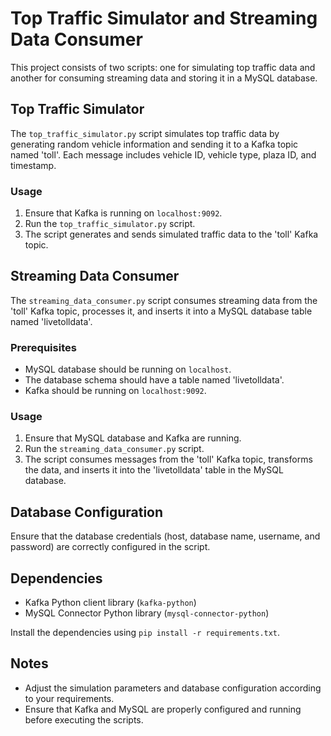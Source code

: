 # Top Traffic Simulator and Streaming Data Consumer

This project consists of two scripts: one for simulating top traffic data and another for consuming streaming data and storing it in a MySQL database.

## Top Traffic Simulator

The `top_traffic_simulator.py` script simulates top traffic data by generating random vehicle information and sending it to a Kafka topic named 'toll'. Each message includes vehicle ID, vehicle type, plaza ID, and timestamp.

### Usage

1. Ensure that Kafka is running on `localhost:9092`.
2. Run the `top_traffic_simulator.py` script.
3. The script generates and sends simulated traffic data to the 'toll' Kafka topic.

## Streaming Data Consumer

The `streaming_data_consumer.py` script consumes streaming data from the 'toll' Kafka topic, processes it, and inserts it into a MySQL database table named 'livetolldata'.

### Prerequisites

- MySQL database should be running on `localhost`.
- The database schema should have a table named 'livetolldata'.
- Kafka should be running on `localhost:9092`.

### Usage

1. Ensure that MySQL database and Kafka are running.
2. Run the `streaming_data_consumer.py` script.
3. The script consumes messages from the 'toll' Kafka topic, transforms the data, and inserts it into the 'livetolldata' table in the MySQL database.

## Database Configuration

Ensure that the database credentials (host, database name, username, and password) are correctly configured in the script.

## Dependencies

- Kafka Python client library (`kafka-python`)
- MySQL Connector Python library (`mysql-connector-python`)

Install the dependencies using `pip install -r requirements.txt`.

## Notes

- Adjust the simulation parameters and database configuration according to your requirements.
- Ensure that Kafka and MySQL are properly configured and running before executing the scripts.
